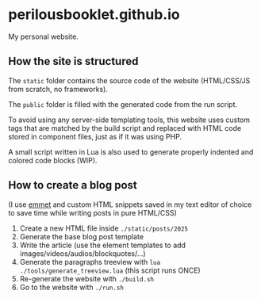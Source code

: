 # perilousbooklet.github.io

My personal website.

<!-- TODO: Github Actions that automatically create a post on my Linkedin/Reddit profile whenever a new article is pushed in `/posts`. -->

## How the site is structured

The `static` folder contains the source code of the website (HTML/CSS/JS from scratch, no frameworks).

The `public` folder is filled with the generated code from the run script.

To avoid using any server-side templating tools, this website uses custom tags that are matched by the build script and 
replaced with HTML code stored in component files, just as if it was using PHP.

A small script written in Lua is also used to generate properly indented and colored code blocks (WIP).

## How to create a blog post

(I use [emmet](https://emmet.io/) and custom HTML snippets saved in my text editor of choice to save time while writing posts in pure HTML/CSS)

1. Create a new HTML file inside `./static/posts/2025`
2. Generate the base blog post template
3. Write the article (use the element templates to add images/videos/audios/blockquotes/...)
4. Generate the paragraphs treeview with `lua ./tools/generate_treeview.lua` (this script runs ONCE)
5. Re-generate the website with `./build.sh`
6. Go to the website with `./run.sh`
